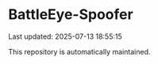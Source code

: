 # BattleEye-Spoofer

Last updated: 2025-07-13 18:55:15

This repository is automatically maintained.
